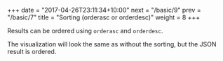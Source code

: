 +++
date = "2017-04-26T23:11:34+10:00"
next = "/basic/9"
prev = "/basic/7"
title = "Sorting (orderasc or orderdesc)"
weight = 8
+++

Results can be ordered using `orderasc` and `orderdesc`.

The visualization will look the same as without the sorting, but the JSON result is ordered.
